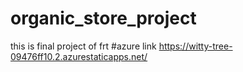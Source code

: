 # organic_store_project
this is final project of frt
#azure link https://witty-tree-09476ff10.2.azurestaticapps.net/
